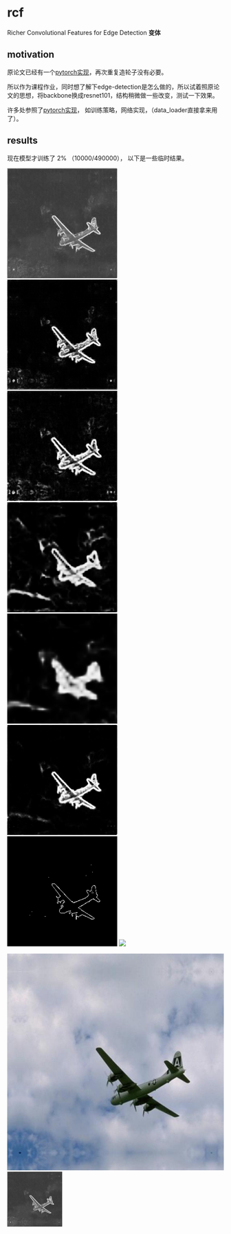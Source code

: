 # rcf
Richer Convolutional Features for Edge Detection **变体**

## motivation
原论文已经有一个[pytorch实现](https://github.com/meteorshowers/RCF-pytorch)，再次重复造轮子没有必要。

所以作为课程作业，同时想了解下edge-detection是怎么做的，所以试着照原论文的思想，将backbone换成resnet101，结构稍微做一些改变，测试一下效果。

许多处参照了[pytorch实现](https://github.com/meteorshowers/RCF-pytorch)， 如训练策略，网络实现，（data_loader直接拿来用了）。


## results
现在模型才训练了 2%  （10000/490000）， 以下是一些临时结果。

![](examples/0-1.png)![](examples/0-2.png)![](examples/0-3.png)![](examples/0-4.png)![](examples/0-5.png)![](examples/0-6.png)![](examples/0-7.png)
![](examples/0-img.png)



<img src="examples/0-img.jpg" style="zoom:50%" />



<img src="examples/0-1.png" style="zoom:50%" />

